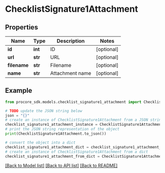 # ChecklistSignature1Attachment


## Properties

Name | Type | Description | Notes
------------ | ------------- | ------------- | -------------
**id** | **int** | ID | [optional] 
**url** | **str** | URL | [optional] 
**filename** | **str** | Filename | [optional] 
**name** | **str** | Attachment name | [optional] 

## Example

```python
from procore_sdk.models.checklist_signature1_attachment import ChecklistSignature1Attachment

# TODO update the JSON string below
json = "{}"
# create an instance of ChecklistSignature1Attachment from a JSON string
checklist_signature1_attachment_instance = ChecklistSignature1Attachment.from_json(json)
# print the JSON string representation of the object
print(ChecklistSignature1Attachment.to_json())

# convert the object into a dict
checklist_signature1_attachment_dict = checklist_signature1_attachment_instance.to_dict()
# create an instance of ChecklistSignature1Attachment from a dict
checklist_signature1_attachment_from_dict = ChecklistSignature1Attachment.from_dict(checklist_signature1_attachment_dict)
```
[[Back to Model list]](../README.md#documentation-for-models) [[Back to API list]](../README.md#documentation-for-api-endpoints) [[Back to README]](../README.md)


